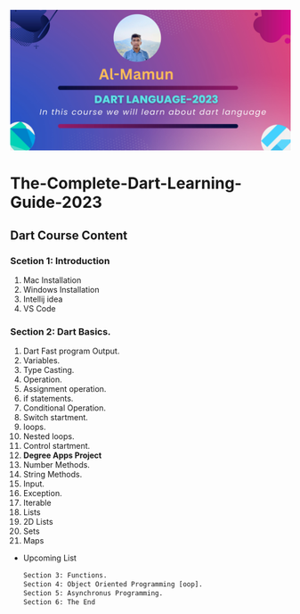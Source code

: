 ![logo](https://github.com/niloymamun/The-Complete-Dart-Learning-Guide-2023/blob/main/dart%20language-2023.jpg)
# The-Complete-Dart-Learning-Guide-2023
## Dart Course Content
### Scetion 1: Introduction

1. Mac Installation
2. Windows Installation
3. Intellij idea
4. VS Code
### Section 2: Dart Basics.
1. Dart Fast program Output.
2. Variables.
3. Type Casting.
4. Operation.
5. Assignment operation.
6. if statements.
7. Conditional Operation.
8. Switch startment.
9. loops.
10. Nested loops.
11. Control startment.
12. **Degree Apps Project**
13. Number Methods.
14. String Methods.
15. Input.
16. Exception.
17. Iterable
18. Lists
19. 2D Lists
20. Sets
21. Maps </br>


- Upcoming List 
   ```
   Section 3: Functions.
   Section 4: Object Oriented Programming [oop].
   Section 5: Asynchronus Programming.
   Section 6: The End 
   
   
     
   ```




